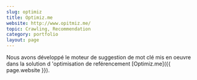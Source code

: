 ```yaml
---
slug: optimiz
title: Optimiz.me
website: http://www.opitmiz.me/
topic: Crawling, Recommendation
category: portfolio
layout: page
---
```

Nous avons développé le moteur de suggestion de mot clé mis en oeuvre dans la solution d 'optimisation de reférencement [Optimiz.me]({{  page.website }}).
